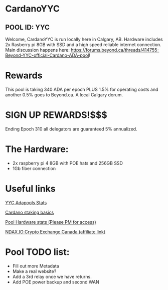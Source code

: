 # CardanoYYC
## POOL ID: YYC

Welcome,
CardanoYYC is run locally here in Calgary, AB. 
Hardware includes 2x Rasberry pi 8GB with SSD and a high speed reliable internet connection.
Main discussion happens here: https://forums.beyond.ca/threads/414755-Beyond-YYC-official-Cardano-ADA-pool!

# Rewards

This pool is taking 340 ADA per epoch PLUS 1.5% for operating costs and another 0.5% goes to Beyond.ca. A local Calgary dorum.

# SIGN UP REWARDS!$$$

Ending Epoch 310 all delegators are guaranteed 5% annualized. 

# The Hardware:
* 2x raspberry pi 4 8GB with POE hats and 256GB SSD
* 1Gb fiber connection



# Useful links

[YYC Adapools Stats](https://adapools.org/pool/1795531808124bd8bf39943b5cb453db0f74115e840c04e02015550c)

[Cardano staking basics](https://viperstaking.com/ada-pools/cardano-staking-faq/)

[Pool Hardware stats (Please PM for access)](http://dashboard.cardanoyyc.ca/)

[NDAX.IO Crypto Exchange Canada (affiliate link)](https://one.ndax.io/bfP5Xn)


# Pool TODO list:
* Fill out more Metadata
* Make a real website?
* Add a 3rd relay once we have returns.
* Add POE power backup and second WAN
